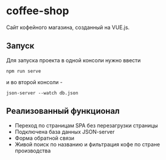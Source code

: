# coffee-shop
Cайт кофейного магазина, созданный на VUE.js.

## Запуск
Для запуска проекта в одной консоли нужно ввести
```
npm run serve
```
и во второй консоли -
```
json-server --watch db.json
```

## Реализованный функционал
- Переход по страницам SPA без перезагрузки страницы
- Подключена база данных JSON-server
- Форма обратной связи
- Живой поиск по названию и фильтрация кофе по стране производства


